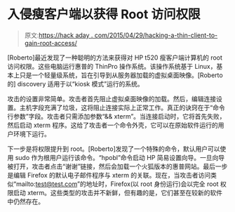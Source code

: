 # 入侵瘦客户端以获得 Root 访问权限

> 原文:[https://hack aday . com/2015/04/29/hacking-a-thin-client-to-gain-root-access/](https://hackaday.com/2015/04/29/hacking-a-thin-client-to-gain-root-access/)

[Roberto]最近发现了一种聪明的方法来获得对 HP t520 瘦客户端计算机的 root 访问权限。这些电脑运行惠普的 ThinPro 操作系统。该操作系统基于 Linux，基本上只是一个轻量级系统，旨在引导到从服务器加载的虚拟桌面映像。[Roberto 的] discovery 适用于以“kiosk 模式”运行的系统。

攻击的设置非常简单。攻击者首先阻止虚拟桌面映像的加载。然后，编辑连接设置。主机字段充满了垃圾，这将阻止连接实际上正常工作。真正的诀窍在于“命令行参数”字段。攻击者只需添加参数“&& xterm”。当连接启动时，它将首先失败，然后启动 xterm 程序。这给了攻击者一个命令外壳，它可以在原始软件运行的用户环境下运行。

下一步是将权限提升到 root。[Roberto]发现了一个特殊的命令，默认用户可以使用 sudo 作为根用户运行该命令。“hpobl”命令启动 HP 简易设置向导。一旦向导被打开，攻击者点击“谢谢”链接，然后会加载一个火狐版本的惠普网站。最后一步是编辑 Firefox 的默认电子邮件程序与 xterm 的关联。现在，当攻击者访问类似“mailto:test@test.com”的地址时，Firefox(以 root 身份运行)会以完全 root 权限启动 xterm。这些类型的攻击并不新鲜，但有趣的是，它们甚至在较新的软件中仍然存在。